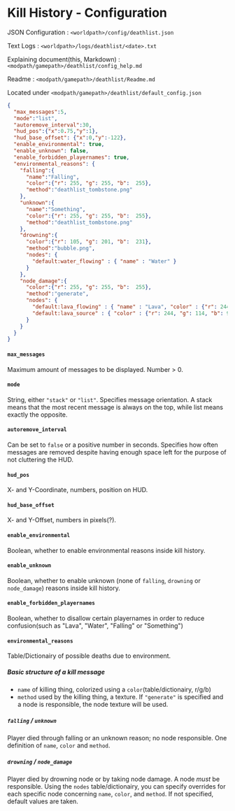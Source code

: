 # Kill History - Configuration


JSON Configuration : `<worldpath>/config/deathlist.json`

Text Logs : `<worldpath>/logs/deathlist/<date>.txt`

Explaining document(this, Markdown) : `<modpath/gamepath>/deathlist/config_help.md`

Readme : `<modpath/gamepath>/deathlist/Readme.md`

Located under `<modpath/gamepath>/deathlist/default_config.json`
```json
{
  "max_messages":5,
  "mode":"list",
  "autoremove_interval":30,
  "hud_pos":{"x":0.75,"y":1},
  "hud_base_offset": {"x":0,"y":-122},
  "enable_environmental": true,
  "enable_unknown": false,
  "enable_forbidden_playernames": true,
  "environmental_reasons": {
    "falling":{
      "name":"Falling",
      "color":{"r": 255, "g": 255, "b":  255},
      "method":"deathlist_tombstone.png"
    },
    "unknown":{
      "name":"Something",
      "color":{"r": 255, "g": 255, "b":  255},
      "method":"deathlist_tombstone.png"
    },
    "drowning":{
      "color":{"r": 105, "g": 201, "b":  231},
      "method":"bubble.png",
      "nodes": {
        "default:water_flowing" : { "name" : "Water" }
      }
    },
    "node_damage":{
      "color":{"r": 255, "g": 255, "b":  255},
      "method":"generate",
      "nodes": {
        "default:lava_flowing" : { "name" : "Lava", "color" : {"r": 244, "g": 114, "b": 9}, "method" : "fire_basic_flame.png" },
        "default:lava_source" : { "color" : {"r": 244, "g": 114, "b": 9}, "method" : "fire_basic_flame.png" }
      }
    }
  }
}
```

#### `max_messages`
Maximum amount of messages to be displayed. Number > 0.
#### `mode`
String, either `"stack"` or `"list"`. Specifies message orientation. A stack means that the most recent message is always on the top, while list means exactly the opposite.
#### `autoremove_interval`
Can be set to `false` or a positive number in seconds. Specifies how often messages are removed despite having enough space left for the purpose of not cluttering the HUD.
#### `hud_pos`
X- and Y-Coordinate, numbers, position on HUD.
#### `hud_base_offset`
X- and Y-Offset, numbers in pixels(?).
#### `enable_environmental`
Boolean, whether to enable environmental reasons inside kill history.
#### `enable_unknown`
Boolean, whether to enable unknown (none of `falling`, `drowning` or `node_damage`) reasons inside kill history.
#### `enable_forbidden_playernames`
Boolean, whether to disallow certain playernames in order to reduce confusion(such as "Lava", "Water", "Falling" or "Something")
#### `environmental_reasons`
Table/Dictionairy of possible deaths due to environment.
##### Basic structure of a kill message
* `name` of killing thing, colorized using a `color`(table/dictionairy, r/g/b)
* `method` used by the killing thing, a texture. If `"generate"` is specified and a node is responsible, the node texture will be used.
##### `falling` / `unknown`
Player died through falling or an unknown reason; no node responsible. One definition of `name`, `color` and `method`.
##### `drowning` / `node_damage`
Player died by drowning node or by taking node damage. A node *must* be responsible.
Using the `nodes` table/dictionairy, you can specify overrides for each specific node concerning `name`, `color`, and `method`. If not specified, default values are taken.